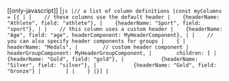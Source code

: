 [[only-javascript]]
|```js
|// a list of column definitions
|const myColumns = [{
|
|    // these columns use the default header
|    {headerName: "Athlete", field: "athlete"},
|    {headerName: "Sport", field: "sport"},
|
|    // this column uses a custom header
|    {headerName: "Age", field: "age", headerComponent: MyHeaderComponent},
|
|    // you can also specify header components for groups
|    {
|        headerName: "Medals",
|        // custom header component
|        headerGroupComponent: MyHeaderGroupComponent,
|        children: [
|            {headerName: "Gold", field: "gold"},
|            {headerName: "Silver", field: "silver"},
|            {headerName: "Gold", field: "bronze"}
|        ]
|    }
|}]
|```

